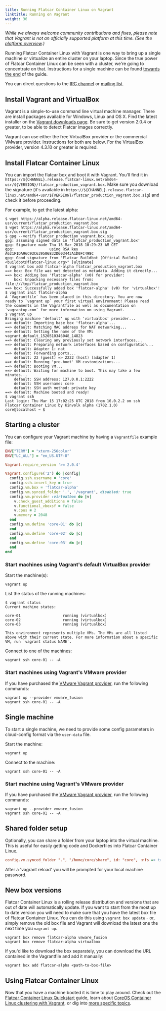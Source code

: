```yaml
---
title: Running Flatcar Container Linux on Vagrant
linktitle: Running on Vagrant
weight: 30
---
```


_While we always welcome community contributions and fixes, please note that Vagrant is not an officially supported platform at this time. (See the [platform overview](/#getting-started).)_

Running Flatcar Container Linux with Vagrant is one way to bring up a single machine or virtualize an entire cluster on your laptop. Since the true power of Flatcar Container Linux can be seen with a cluster, we're going to concentrate on that. Instructions for a single machine can be found [towards the end](#single-machine) of the guide.

You can direct questions to the [IRC channel][irc] or [mailing list][flatcar-dev].

## Install Vagrant and VirtualBox

Vagrant is a simple-to-use command line virtual machine manager. There are install packages available for Windows, Linux and OS X. Find the latest installer on the [Vagrant downloads page][vagrant]. Be sure to get version 2.0.4 or greater, to be able to detect Flatcar images correctly.

[vagrant]: http://www.vagrantup.com/downloads.html

Vagrant can use either the free VirtualBox provider or the commercial VMware provider. Instructions for both are below. For the VirtualBox provider, version 4.3.10 or greater is required.

## Install Flatcar Container Linux

You can import the flatcar box and boot it with Vagrant.
You'll find it in `https://${CHANNEL}.release.flatcar-linux.net/amd64-usr/${VERSION}/flatcar_production_vagrant.box`.
Make sure you download the signature (it's available in `https://${CHANNEL}.release.flatcar-linux.net/amd64-usr/${VERSION}/flatcar_production_vagrant.box.sig`) and check it before proceeding.

For example, to get the latest alpha:

```shell
$ wget https://alpha.release.flatcar-linux.net/amd64-usr/current/flatcar_production_vagrant.box
$ wget https://alpha.release.flatcar-linux.net/amd64-usr/current/flatcar_production_vagrant.box.sig
$ gpg --verify flatcar_production_vagrant.box.sig
gpg: assuming signed data in 'flatcar_production_vagrant.box'
gpg: Signature made Thu 15 Mar 2018 10:29:23 AM CET
gpg:                using RSA key A621F1DA96C93C639506832D603443A1D0FC498C
gpg: Good signature from "Flatcar Buildbot (Official Builds) <buildbot@flatcar-linux.org>" [ultimate]
$ vagrant box add flatcar-alpha flatcar_production_vagrant.box
==> box: Box file was not detected as metadata. Adding it directly...
==> box: Adding box 'flatcar-alpha' (v0) for provider:
    box: Unpacking necessary files from: file:///tmp/flatcar_production_vagrant.box
==> box: Successfully added box 'flatcar-alpha' (v0) for 'virtualbox'!
$ vagrant init flatcar-alpha
A `Vagrantfile` has been placed in this directory. You are now
ready to `vagrant up` your first virtual environment! Please read
the comments in the Vagrantfile as well as documentation on
`vagrantup.com` for more information on using Vagrant.
$ vagrant up
Bringing machine 'default' up with 'virtualbox' provider...
==> default: Importing base box 'flatcar-alpha'...
==> default: Matching MAC address for NAT networking...
==> default: Setting the name of the VM: vagrant_default_1520510346048_14823
==> default: Clearing any previously set network interfaces...
==> default: Preparing network interfaces based on configuration...
    default: Adapter 1: nat
==> default: Forwarding ports...
    default: 22 (guest) => 2222 (host) (adapter 1)
==> default: Running 'pre-boot' VM customizations...
==> default: Booting VM...
==> default: Waiting for machine to boot. This may take a few minutes...
    default: SSH address: 127.0.0.1:2222
    default: SSH username: core
    default: SSH auth method: private key
==> default: Machine booted and ready!
$ vagrant ssh
Last login: Thu Mar 15 17:02:25 UTC 2018 from 10.0.2.2 on ssh
Flatcar Container Linux by Kinvolk alpha (1702.1.0)
core@localhost ~ $
```

## Starting a cluster

You can configure your Vagrant machine by having a `Vagrantfile` example file:

```ruby
ENV["TERM"] = "xterm-256color"
ENV["LC_ALL"] = "en_US.UTF-8"

Vagrant.require_version '>= 2.0.4'

Vagrant.configure('2') do |config|
  config.ssh.username = 'core'
  config.ssh.insert_key = true
  config.vm.box = 'flatcar-alpha'
  config.vm.synced_folder '.', '/vagrant', disabled: true
  config.vm.provider :virtualbox do |v|
    v.check_guest_additions = false
    v.functional_vboxsf = false
    v.cpus = 2
    v.memory = 2048
  end
  config.vm.define 'core-01' do |c|
  end
  config.vm.define 'core-02' do |c|
  end
  config.vm.define 'core-03' do |c|
  end
end
```

### Start machines using Vagrant's default VirtualBox provider

Start the machine(s):

```shell
vagrant up
```

List the status of the running machines:

```shell
$ vagrant status
Current machine states:

core-01                   running (virtualbox)
core-02                   running (virtualbox)
core-03                   running (virtualbox)

This environment represents multiple VMs. The VMs are all listed
above with their current state. For more information about a specific
VM, run `vagrant status NAME`.
```

Connect to one of the machines:

```shell
vagrant ssh core-01 -- -A
```

### Start machines using Vagrant's VMware provider

If you have purchased the [VMware Vagrant provider](http://www.vagrantup.com/vmware), run the following commands:

```shell
vagrant up --provider vmware_fusion
vagrant ssh core-01 -- -A
```

## Single machine

To start a single machine, we need to provide some config parameters in cloud-config format via the `user-data` file.

Start the machine:

```shell
vagrant up
```

Connect to the machine:

```shell
vagrant ssh core-01 -- -A
```

### Start machine using Vagrant's VMware provider

If you have purchased the [VMware Vagrant provider](http://www.vagrantup.com/vmware), run the following commands:

```shell
vagrant up --provider vmware_fusion
vagrant ssh core-01 -- -A
```

## Shared folder setup

Optionally, you can share a folder from your laptop into the virtual machine. This is useful for easily getting code and Dockerfiles into Flatcar Container Linux.

```ini
config.vm.synced_folder ".", "/home/core/share", id: "core", :nfs => true,  :mount_options   => ['nolock,vers=3,udp']
```

After a 'vagrant reload' you will be prompted for your local machine password.

## New box versions

Flatcar Container Linux is a rolling release distribution and versions that are out of date will automatically update. If you want to start from the most up to date version you will need to make sure that you have the latest box file of Flatcar Container Linux. You can do this using `vagrant box update` - or, simply remove the old box file and Vagrant will download the latest one the next time you `vagrant up`.

```shell
vagrant box remove flatcar-alpha vmware_fusion
vagrant box remove flatcar-alpha virtualbox
```

If you'd like to download the box separately, you can download the URL contained in the Vagrantfile and add it manually:

```shell
vagrant box add flatcar-alpha <path-to-box-file>
```

## Using Flatcar Container Linux

Now that you have a machine booted it is time to play around. Check out the [Flatcar Container Linux Quickstart](quickstart) guide, learn about [CoreOS Container Linux clustering with Vagrant](https://coreos.com/blog/coreos-clustering-with-vagrant/), or dig into [more specific topics](https://docs.flatcar-linux.org).

[flatcar-dev]: https://groups.google.com/forum/#!forum/flatcar-linux-dev
[irc]: irc://irc.freenode.org:6667/#flatcar
